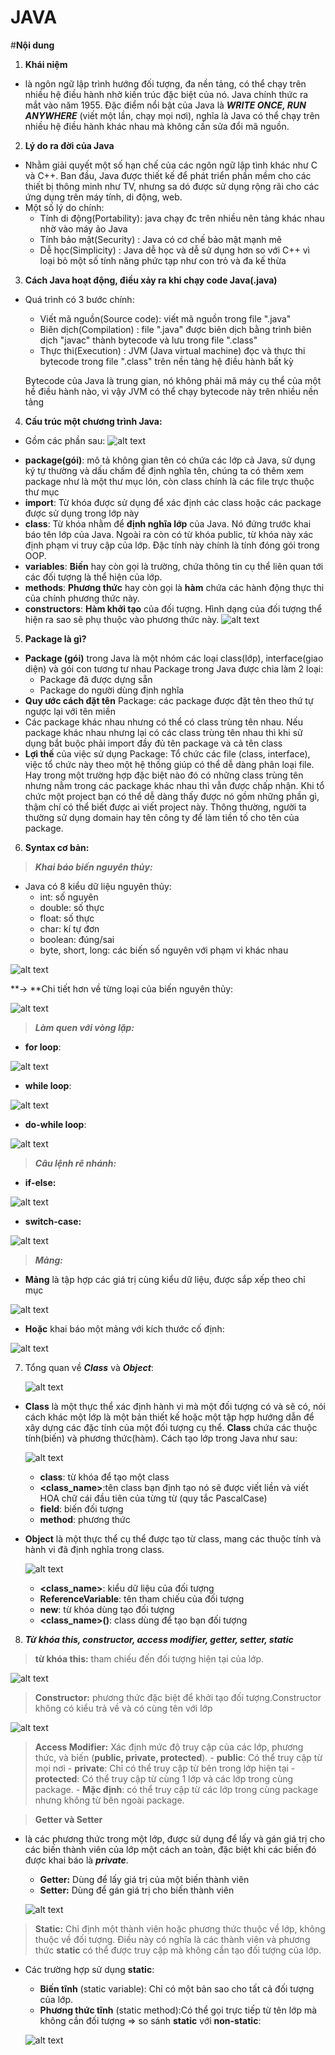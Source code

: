 # **JAVA**

#**Nội dung**
1. **Khái niệm**
- là ngôn ngữ lập trình hướng đối tượng, đa nền tảng, có thể chạy trên nhiều hệ điều hành nhờ kiến trúc đặc biệt của nó. Java chính thức ra mắt vào năm 1955. Đặc điểm nổi bật của Java là ***WRITE ONCE, RUN ANYWHERE*** (viết một lần, chạy mọi nơi), nghĩa là Java có thể chạy trên nhiều hệ điều hành khác nhau mà không cần sửa đổi mã nguồn.

2. **Lý do ra đời của Java**
- Nhằm giải quyết một số hạn chế của các ngôn ngữ lập tình khác như C và C++. Ban đầu, Java được thiết kế để phát triển phần mềm cho các thiết bị thông minh như TV, nhưng sa dó được sử dụng rộng rãi cho các ứng dụng trên máy tính, di động, web.
- Một số lý do chính:
  + Tính di động(Portability): java chạy đc trên nhiều nên tảng khác nhau nhờ vào máy ảo Java
  + Tính bảo mật(Security) : Java có cơ chế bảo mật mạnh mẽ
  + Dễ học(Simplicity) : Java dễ học và dễ sử dụng hơn so với C++ vì loại bỏ một số tính năng phức tạp như con trỏ và đa kế thừa

3. **Cách Java hoạt động, điều xảy ra khi chạy      code Java(.java)**
- Quá trình có 3 bước chính:
    + Viết mã nguồn(Source code): viết mã nguồn trong file ".java"
    + Biên dịch(Compilation) : file ".java" được biên dịch bằng trình biên dịch "javac" thành bytecode và lưu trong file ".class"
    + Thực thi(Execution) : JVM (Java virtual machine) đọc và thực thi bytecode trong file ".class" trên nền tảng hệ điều hành bất kỳ

  Bytecode của Java là trung gian, nó không phải mã máy cụ thể của một hề điều hành nào, vì vậy JVM có thể chạy bytecode này trên nhiều nền tảng

4. **Cấu trúc một chương trình Java:**
- Gồm các phần sau:
 ![alt text](image.png)

+ **package(gói)**: mô tả không gian tên có chứa các lớp cả Java, sử dụng ký tự thường và dấu chấm để định nghĩa tên, chúng ta có thêm xem package như là một thư mục lón, còn class chính là các file trực thuộc thư mục
+ **import**: Từ khóa được sử dụng để xác định các class hoặc các package được sử dụng trong lớp này
+ **class**: Từ khóa nhằm để **định nghĩa lớp** của Java. Nó đứng trước khai báo tên lớp của Java. Ngoài ra còn có từ khóa public, từ khóa này xác định phạm vi truy cập của lớp. Đặc tính này chính là tính đóng gói trong OOP.
+ **variables**: **Biến** hay còn gọi là trường, chứa thông tin cụ thể liên quan tới các đối tượng là thể hiện của lớp.
+ **methods**: **Phương thức** hay còn gọi là **hàm** chứa các hành động thực thi của chính phương thức này.
+ **constructors**: **Hàm khởi tạo** của đối tượng. Hình dạng của đối tượng thể hiện ra sao sẽ phụ thuộc vào phương thức này.
    ![alt text](image-1.png)

5. **Package là gì?** 
- **Package (gói)** trong Java là một nhóm các loại class(lớp), interface(giao diện) và gói con tương tư nhau Package trong Java được chia làm 2 loại:
    + Package đã được dựng sẵn
    + Package do người dùng định nghĩa
- **Quy ước cách đặt tên** Package: các package được đặt tên theo thứ tự ngược lại với tên miền
- Các package khác nhau nhưng có thể có class trùng tên nhau. Nếu package khác nhau nhưng lại có các class trùng tên nhau thì khi sử dụng bắt buộc phải import đầy đủ tên package và cả tên class
- **Lợi thế** của việc sử dụng Package: Tổ chức các file (class, interface), việc tổ chức này theo một hệ thống giúp có thể dễ dàng phân loại file. Hay trong một trường hợp đặc biệt nào đó có những class trùng tên nhưng nằm trong các package khác nhau thì vẫn được chấp nhận. Khi tổ chức một project bạn có thể dễ dàng thấy được nó gồm những phần gì, thậm chí có thể biết được ai viết project này. Thông thường, người ta thường sử dụng domain hay tên công ty để làm tiền tố cho tên của package.

6. **Syntax cơ bản:**
> ***Khai báo biến nguyên thủy:***
 - Java có 8 kiểu dữ liệu nguyên thủy:
    + int: số nguyên
    + double: số thực
    + float: số thực
    + char: kí tự đơn
    + boolean: đúng/sai
    + byte, short, long: các biến số nguyên với phạm vi khác nhau

![alt text](image-2.png)

**-> **Chi tiết hơn về từng loại của biến nguyên thủy:

![alt text](image-4.png)

> ***Làm quen với vòng lặp:***
> 
 - **for loop**:

  ![alt text](image-5.png)

 - **while loop**:
   
 ![alt text](image-6.png)

 - **do-while loop**:
   
 ![alt text](image-7.png)

> ***Câu lệnh rẽ nhánh:***
 - **if-else:**
   
 ![alt text](image-8.png)

 - **switch-case:**
   
 ![alt text](image-9.png)

> ***Mảng:***
 - **Mảng** là tập hợp các giá trị cùng kiểu dữ liệu, được sắp xếp theo chỉ mục
   
  ![alt text](image-10.png)
 - **Hoặc** khai báo một mảng với kích thước cố định:
   
  ![alt text](image-11.png)  

7. Tổng quan về ***Class*** và ***Object***:

    ![alt text](image-12.png)

- **Class** là một thực thể xác định hành vi mà một đối tượng có và sẽ có, nói cách khác một lớp là một bản thiết kế hoặc một tập hợp hướng dẫn để xây dựng các đặc tính của một đối tượng cụ thể. **Class** chứa các thuộc tính(biến) và phương thức(hàm). Cách tạo lớp trong Java như sau:
  
     ![alt text](image-13.png)
  
    + **class**: từ khóa để tạo một class
    + **<class_name>**:tên class bạn định tạo nó sẽ được viết liền và viết HOA chữ cái đầu tiên của từng từ (quy tắc PascalCase)
    + **field**: biến đối tượng
    + **method**: phương thức

- **Object** là một thực thể cụ thể được tạo từ class, mang các thuộc tính và hành vi đã định nghĩa trong class.

    ![alt text](image-14.png)
  
    + **<class_name>**: kiểu dữ liệu của đối tượng
    + **ReferenceVariable**: tên tham chiếu của đối tượng
    + **new**: từ khóa dùng tạo đối tượng
    + **<class_name>()**: class dùng để tạo bạn đối tượng 

8. ***Từ khóa this, constructor, access modifier, getter, setter, static***
> **từ khóa this:** tham chiếu đến đối tượng hiện tại của lớp.

   ![alt text](image-15.png)

> **Constructor:** phương thức đặc biệt để khởi tạo đối tượng.Constructor không có kiểu trả về và có cùng tên với lớp

   ![alt text](image-16.png)

> **Access Modifier:** Xác định mức độ truy cập của các lớp, phương thức, và biến (**public, private, protected**).
    - **public**: Có thể truy cập từ mọi nơi
    - **private**: Chỉ có thể truy cập từ bên trong lớp hiện tại
    - **protected**: Có thể truy cập từ cùng 1 lớp và các lớp trong cùng package.
    - **Mặc định**: có thể truy cập từ các lớp trong cùng package nhưng không từ bên ngoài package.     

> **Getter và Setter**
 - là các phương thức trong một lớp, được sử dụng để lấy và gán giá trị cho các biến thành viên của lớp một cách an toàn, đặc biệt khi các biến đó được khai báo là ***private***.
    + **Getter:** Dùng để lấy giá trị của một biến thành viên
    + **Setter:** Dùng để gán giá trị cho biến thành viên
    
     ![alt text](image-17.png)

> **Static:** Chỉ định một thành viên hoặc phương thức thuộc về lớp, không thuộc về đối tượng. Điều này có nghĩa là các thành viên và phương thức **static** có thể được truy cập mà không cần tạo đối tượng của lớp.
- Các trường hợp sử dụng **static**:
  + **Biến tĩnh** (static variable): Chỉ có một bản sao cho tất cả đối tượng của lớp.
  + **Phương thức tĩnh** (static method):Có thể gọi trực tiếp từ tên lớp mà không cần đối tượng
=> so sánh **static** với **non-static**:

   ![alt text](image-18.png)
